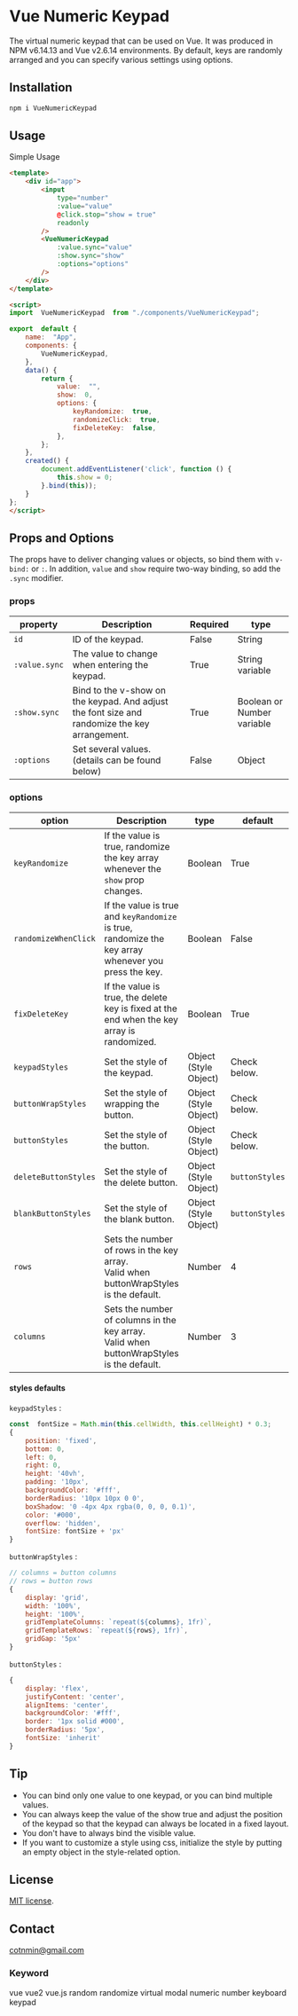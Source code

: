 # Vue Numeric Keypad

The virtual numeric keypad that can be used on Vue. 
It was produced in NPM v6.14.13 and Vue v2.6.14 environments.
By default, keys are randomly arranged and you can specify various settings using options.

## Installation

```bash
npm i VueNumericKeypad
```

## Usage

Simple Usage
```html
<template>
	<div id="app">
		<input 
			type="number" 
			:value="value"
			@click.stop="show = true"
			readonly 
		/>
		<VueNumericKeypad
			:value.sync="value"
			:show.sync="show"
			:options="options"
		/>
	</div>
</template>

<script>
import  VueNumericKeypad  from "./components/VueNumericKeypad";

export  default {
	name:  "App",
	components: {
		VueNumericKeypad,
	},
	data() {
		return {
			value:  "",
			show:  0,
			options: {
				keyRandomize:  true,
				randomizeClick:  true,
				fixDeleteKey:  false,
			},
		};
	},
	created() {
		document.addEventListener('click', function () {
			this.show = 0;
		}.bind(this));
	}
};
</script>
```

## Props and Options

The props have to deliver changing values or objects, so bind them with `v-bind:` or `:`. 
In addition, `value` and `show` require two-way binding, so add the `.sync` modifier.
### props
|property|Description|Required|type|
|-|-|-|-|
|`id`|ID of the keypad.|False|String|
|`:value.sync`|The value to change when entering the keypad.|True|String variable|
|`:show.sync`|Bind to the v-show on the keypad. And adjust the font size and randomize the key arrangement.|True|Boolean or Number variable|
|`:options`|Set several values.<br>(details can be found below)|False|Object|
### options
|option|Description|type|default|
|-|-|-|-|
|`keyRandomize`|If the value is true, randomize the key array whenever the `show` prop changes.|Boolean|True|
|`randomizeWhenClick`|If the value is true and `keyRandomize` is true, randomize the key array whenever you press the key.|Boolean|False|
|`fixDeleteKey`|If the value is true, the delete key is fixed at the end when the key array is randomized.|Boolean|True|
|`keypadStyles`|Set the style of the keypad.|Object<br>(Style Object)|Check below.|
|`buttonWrapStyles`|Set the style of wrapping the button.|Object<br>(Style Object)|Check below.|
|`buttonStyles`|Set the style of the button.|Object<br>(Style Object)|Check below.|
|`deleteButtonStyles`|Set the style of the delete button.|Object<br>(Style Object)|`buttonStyles`|
|`blankButtonStyles`|Set the style of the blank button.|Object<br>(Style Object)|`buttonStyles`|
|`rows`|Sets the number of rows in the key array.<br>Valid when buttonWrapStyles is the default.|Number|4|
|`columns`|Sets the number of columns in the key array.<br>Valid when buttonWrapStyles is the default.|Number|3|
#### styles defaults
`keypadStyles` :
```js
const  fontSize = Math.min(this.cellWidth, this.cellHeight) * 0.3;
{
	position: 'fixed',
	bottom: 0,
	left: 0,
	right: 0,
	height: '40vh',
	padding: '10px',
	backgroundColor: '#fff',
	borderRadius: '10px 10px 0 0',
	boxShadow: '0 -4px 4px rgba(0, 0, 0, 0.1)',
	color: '#000',
	overflow: 'hidden',
	fontSize: fontSize + 'px'
}
```
`buttonWrapStyles` :
```js
// columns = button columns
// rows = button rows
{
	display: 'grid',
	width: '100%',
	height: '100%',
	gridTemplateColumns: `repeat(${columns}, 1fr)`,
	gridTemplateRows: `repeat(${rows}, 1fr)`,
	gridGap: '5px'
}
```
`buttonStyles` : 
```js
{
	display: 'flex',
	justifyContent: 'center',
	alignItems: 'center',
	backgroundColor: '#fff',
	border: '1px solid #000',
	borderRadius: '5px',
	fontSize: 'inherit'
}
```
## Tip

 - You can bind only one value to one keypad, or you can bind multiple values.
 - You can always keep the value of the show true and adjust the position of the keypad so that the keypad can always be located in a fixed layout.
 - You don't have to always bind the visible value.
 -  If you want to customize a style using css, initialize the style by putting an empty object in the style-related option.
 
## License
[MIT license](https://tldrlegal.com/license/mit-license).

## Contact

cotnmin@gmail.com

### Keyword
vue vue2 vue.js random randomize virtual modal numeric number keyboard keypad 